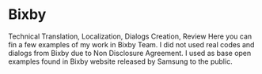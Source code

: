 # Bixby
Technical Translation, Localization, Dialogs Creation, Review
Here you can fin a few examples of my work in Bixby Team.
I did not used real codes and dialogs from Bixby due to Non Disclosure Agreement.
I used as base open examples found in Bixby website released by Samsung to the public.
